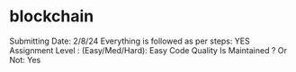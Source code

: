# blockchain
Submitting Date: 2/8/24
Everything is followed as per steps: YES 
Assignment Level : (Easy/Med/Hard): Easy
Code Quality Is Maintained ? Or Not: Yes
